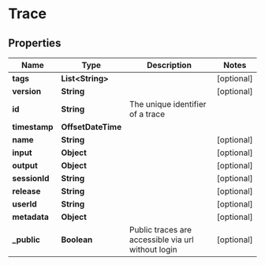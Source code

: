 

# Trace


## Properties

| Name | Type | Description | Notes |
|------------ | ------------- | ------------- | -------------|
|**tags** | **List&lt;String&gt;** |  |  [optional] |
|**version** | **String** |  |  [optional] |
|**id** | **String** | The unique identifier of a trace |  |
|**timestamp** | **OffsetDateTime** |  |  |
|**name** | **String** |  |  [optional] |
|**input** | **Object** |  |  [optional] |
|**output** | **Object** |  |  [optional] |
|**sessionId** | **String** |  |  [optional] |
|**release** | **String** |  |  [optional] |
|**userId** | **String** |  |  [optional] |
|**metadata** | **Object** |  |  [optional] |
|**_public** | **Boolean** | Public traces are accessible via url without login |  [optional] |



